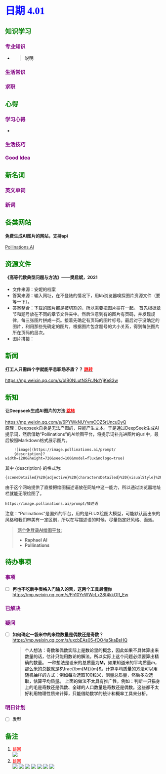 ## <font color = blue face=楷体 size=6>日期 4.01 </font>

## <font color = green>知识学习 </font>
### <font color = purple>专业知识 </font>
+ 
   > <font color = o> 说明 </font>
### <font color = purple>生活常识 </font>

### <font color = purple>求职 </font>



## <font color = green>心得 </font>
### <font color = purple>学习心得 </font>
+ 
### <font color = purple>生活技巧 </font>

### <font color = purple>Good Idea </font>



## <font color = green>新名词 </font>
### <font color = purple>英文单词 </font>
### <font color = purple>新词 </font>



## <font color = green>各类网站 </font>
#### 免费生成AI图片的网站，支持api
[Pollinations.AI](https://pollinations.ai/)

## <font color = green>资源文件 </font>
#### 《高等代数典型问题与方法》——樊启斌，2021
+ 文件来源：安妮的档案
+ 答案来源：输入网址，在不登陆的情况下，用kb浏览器嗅探图片资源文件（要等一下）。
+ 答案整合：下载的图片都是被切割的，所以需要把图片拼在一起。
	首先根据章节和题号放在不同的章节文件夹中。然后注意到有的图片有页码，并发现规律，每三张图片拼成一页。接着先确定有页码的图片标号。最后对于没确定的图片，利用那些先确定的图片，根据图片包含题号的大小关系，得到每张图片所在页码的层次。
+ 图片拼接：

## <font color = green>新闻 </font>
#### 打工人只需四个字就能平息职场矛盾？？ <a id = "02-1">  [<font color = red>跳转</font>](#02-2)
https://mp.weixin.qq.com/s/bIB0NLutNSFrJNdYjKe83w

## <font color = green>新知 </font>
#### 让Deepseek生成AI图片的方法  <a id = "01-1">  [<font color = red>跳转</font>](#01-2) 
https://mp.weixin.qq.com/s/6PYWkNUYvmCOZ5rUncuDyQ  
	原理：Deepseek自身是无法产图的，只能产生文本。于是通过DeepSeek生成AI提示词，然后借助“Pollinations”的AI绘图平台，将提示词补充进图片的url中，最后按照Markdown格式展示图片。
```
	![image](https://image.pollinations.ai/prompt/
	{description}?width=1280&height=720&seed=100&model=flux&nologo=true)
```
其中 {description} 的格式为:
```		
{sceneDetailed}%20{adjective}%20{charactersDetailed}%20{visualStyle}%20{genre}%20{artistReference}
```
由于这个网站提供了直接把绘图描述语放在网址中这一能力，所以通过浏览器地址栏就能无限绘图了。
```
https://image.pollinations.ai/prompt/描述语
```
注意：“Pollinations”是国外的平台，用的是FLUX绘图大模型，可能默认画出来的风格和我们审美有一定区别，所以在写描述语的时候，尽量指定好风格、画派。

> [两个免登录AI绘图平台:](https://mp.weixin.qq.com/s?__biz=MjM5MDI4MzA3Mg==&mid=2647694280&idx=1&sn=8e9bfc23f02e274b1b45061ec8bfb664&scene=21)
> + **Raphael AI**
> + **Pollinations**

## <font color = green>待办事项 </font>
### <font color = purple>事项 </font>
- [ ] **再也不吃新手表格入门输入的苦，这两个工具最懂你**  https://mp.weixin.qq.com/s/Fh10YcWWcLx28f4kkOR_Ew  
	
### <font color = purple>已解决 </font>
### <font color = purple>疑问 </font>
- [ ] **如何确定一袋米中的米粒数量是偶数还是奇数？**  
	https://mp.weixin.qq.com/s/uxcbEAs05-fOO4a5kaBsHQ  
	> <font color = o > 个人想法：奇数和偶数实际上是数论里的概念，因此如果不具体算出来数量的话，估计只能用数论的解法。所以实际上这个问题必须要算出精确的数量。
	一种想法是设米的总质量为$\bm{M}$，如果知道米的平均质量$m$，那么米的总数就是$\frac{\bm{M}}{m}$。计算平均质量的方法可以用随机抽样的方式：例如每次选取100粒米，测量总质量，然后多次选取，估算平均质量。
	上面的做法不太具有推广性，例如：判断一只猫身上的毛是奇数还是偶数、全球的人口数量是奇数还是偶数。这些都不太好利用物理性质来计算，只能借助数学的统计和概率工具来分析。
### <font color = purple>明日计划 </font>
- [ ] 发型  


## <font color = green>备注 </font>
  1. <a id ="01-2">[<font color = red>跳回</font>](#01-1) <br/> <img src= ../picture/4.01/01.png>
  2. <a id = "02-2">  [<font color = red>跳回</font>](#02-1)<br/>  <img src="../picture/4.01/02.jpg">  <img src="../picture/4.01/03.jpg"> <img src="../picture/4.01/04.jpg"> <img src="../picture/4.01/05.jpg"> <img src="../picture/4.01/06.jpg"> <img src="../picture/4.01/07.jpg"> <img src="../picture/4.01/08.jpg">


<!--stackedit_data:
eyJoaXN0b3J5IjpbMzIxMjg4MiwyMDI1NzU2NzkyLC0xNTE2NT
A5MTUwLDE1MDI1NDcwNTIsMTIwMTg3MTY0Niw1MzcyMDgzNTAs
LTc1NjA4OTU5OSwtMTEzNzQ3ODg3NCwxMjY4NDE0MTE4LC0xMT
I1ODg1MTAxLDE2NzI1ODI2MjksMjE5NjczNDUzLDg2NDA4OTA4
MCwxMjA4MTAyNjU2LDExMDE0NzE3NjEsLTM0NzI0OTIzMSwtMj
E0MTM4MTA0OV19
-->